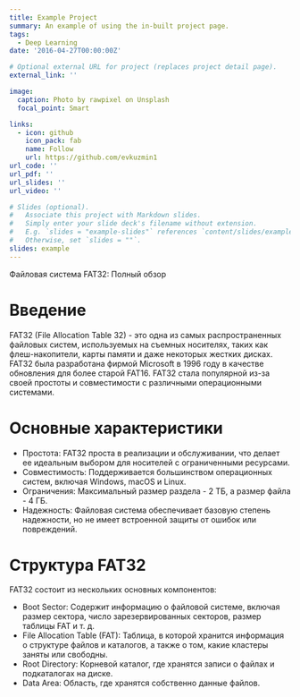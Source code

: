 ```yaml
---
title: Example Project
summary: An example of using the in-built project page.
tags:
  - Deep Learning
date: '2016-04-27T00:00:00Z'

# Optional external URL for project (replaces project detail page).
external_link: ''

image:
  caption: Photo by rawpixel on Unsplash
  focal_point: Smart

links:
  - icon: github
    icon_pack: fab
    name: Follow
    url: https://github.com/evkuzmin1
url_code: ''
url_pdf: ''
url_slides: ''
url_video: ''

# Slides (optional).
#   Associate this project with Markdown slides.
#   Simply enter your slide deck's filename without extension.
#   E.g. `slides = "example-slides"` references `content/slides/example-slides.md`.
#   Otherwise, set `slides = ""`.
slides: example
---
```


Файловая система FAT32: Полный обзор

# Введение

FAT32 (File Allocation Table 32) - это одна из самых распространенных файловых систем, используемых на съемных носителях, таких как флеш-накопители, карты памяти и даже некоторых жестких дисках. FAT32 была разработана фирмой Microsoft в 1996 году в качестве обновления для более старой FAT16. FAT32 стала популярной из-за своей простоты и совместимости с различными операционными системами.

# Основные характеристики

- Простота: FAT32 проста в реализации и обслуживании, что делает ее идеальным выбором для носителей с ограниченными ресурсами.
- Совместимость: Поддерживается большинством операционных систем, включая Windows, macOS и Linux.
- Ограничения: Максимальный размер раздела - 2 ТБ, а размер файла - 4 ГБ.
- Надежность: Файловая система обеспечивает базовую степень надежности, но не имеет встроенной защиты от ошибок или повреждений.

# Структура FAT32

FAT32 состоит из нескольких основных компонентов:

- Boot Sector: Содержит информацию о файловой системе, включая размер сектора, число зарезервированных секторов, размер таблицы FAT и т. д.
- File Allocation Table (FAT): Таблица, в которой хранится информация о структуре файлов и каталогов, а также о том, какие кластеры заняты или свободны.
- Root Directory: Корневой каталог, где хранятся записи о файлах и подкаталогах на диске.
- Data Area: Область, где хранятся собственно данные файлов.
